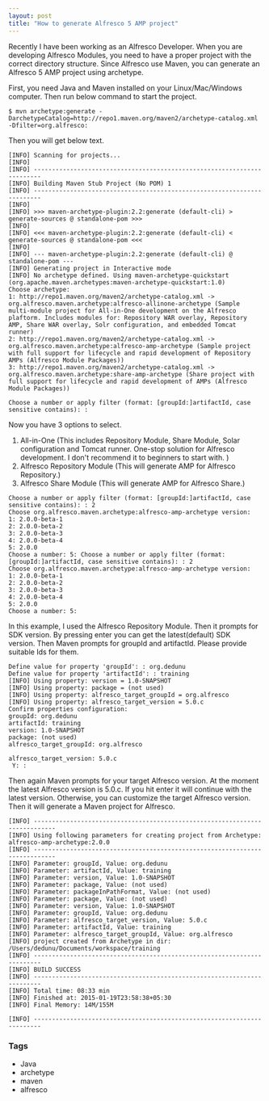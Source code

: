 ```yaml
---
layout: post
title: "How to generate Alfresco 5 AMP project"
---
```


Recently I have been working as an Alfresco Developer. When you are developing Alfresco Modules, you need to have a proper project with the correct directory structure. Since Alfresco use Maven, you can generate an Alfresco 5 AMP project using archetype.

First, you need Java and Maven installed on your Linux/Mac/Windows computer. Then run below command to start the project.

```console
$ mvn archetype:generate -DarchetypeCatalog=http://repo1.maven.org/maven2/archetype-catalog.xml -Dfilter=org.alfresco:
```

Then you will get below text.

```console
[INFO] Scanning for projects...
[INFO]                                                                         
[INFO] ------------------------------------------------------------------------
[INFO] Building Maven Stub Project (No POM) 1
[INFO] ------------------------------------------------------------------------
[INFO] 
[INFO] >>> maven-archetype-plugin:2.2:generate (default-cli) > generate-sources @ standalone-pom >>>
[INFO] 
[INFO] <<< maven-archetype-plugin:2.2:generate (default-cli) < generate-sources @ standalone-pom <<<
[INFO] 
[INFO] --- maven-archetype-plugin:2.2:generate (default-cli) @ standalone-pom ---
[INFO] Generating project in Interactive mode
[INFO] No archetype defined. Using maven-archetype-quickstart (org.apache.maven.archetypes:maven-archetype-quickstart:1.0)
Choose archetype:
1: http://repo1.maven.org/maven2/archetype-catalog.xml -> org.alfresco.maven.archetype:alfresco-allinone-archetype (Sample multi-module project for All-in-One development on the Alfresco plaftorm. Includes modules for: Repository WAR overlay, Repository AMP, Share WAR overlay, Solr configuration, and embedded Tomcat runner)
2: http://repo1.maven.org/maven2/archetype-catalog.xml -> org.alfresco.maven.archetype:alfresco-amp-archetype (Sample project with full support for lifecycle and rapid development of Repository AMPs (Alfresco Module Packages))
3: http://repo1.maven.org/maven2/archetype-catalog.xml -> org.alfresco.maven.archetype:share-amp-archetype (Share project with full support for lifecycle and rapid development of AMPs (Alfresco Module Packages))

Choose a number or apply filter (format: [groupId:]artifactId, case sensitive contains): :
```

Now you have 3 options to select.

1.  All-in-One (This includes Repository Module, Share Module, Solar configuration and Tomcat runner. One-stop solution for Alfresco development. I don't recommend it to beginners to start with. )
2.  Alfresco Repository Module (This will generate AMP for Alfresco Repository.)
3.  Alfresco Share Module (This will generate AMP for Alfresco Share.)

```console
Choose a number or apply filter (format: [groupId:]artifactId, case sensitive contains): : 2
Choose org.alfresco.maven.archetype:alfresco-amp-archetype version: 
1: 2.0.0-beta-1
2: 2.0.0-beta-2
3: 2.0.0-beta-3
4: 2.0.0-beta-4
5: 2.0.0
Choose a number: 5: Choose a number or apply filter (format: [groupId:]artifactId, case sensitive contains): : 2
Choose org.alfresco.maven.archetype:alfresco-amp-archetype version: 
1: 2.0.0-beta-1
2: 2.0.0-beta-2
3: 2.0.0-beta-3
4: 2.0.0-beta-4
5: 2.0.0
Choose a number: 5: 
```

In this example, I used the Alfresco Repository Module. Then it prompts for SDK version. By pressing enter you can get the latest(default) SDK version. Then Maven prompts for groupId and artifactId. Please provide suitable Ids for them.

```console
Define value for property 'groupId': : org.dedunu
Define value for property 'artifactId': : training
[INFO] Using property: version = 1.0-SNAPSHOT
[INFO] Using property: package = (not used)
[INFO] Using property: alfresco_target_groupId = org.alfresco
[INFO] Using property: alfresco_target_version = 5.0.c
Confirm properties configuration:
groupId: org.dedunu
artifactId: training
version: 1.0-SNAPSHOT
package: (not used)
alfresco_target_groupId: org.alfresco

alfresco_target_version: 5.0.c
 Y: : 
```

Then again Maven prompts for your target Alfresco version. At the moment the latest Alfresco version is 5.0.c. If you hit enter it will continue with the latest version. Otherwise, you can customize the target Alfresco version. Then it will generate a Maven project for Alfresco.

```console
[INFO] ----------------------------------------------------------------------------
[INFO] Using following parameters for creating project from Archetype: alfresco-amp-archetype:2.0.0
[INFO] ----------------------------------------------------------------------------
[INFO] Parameter: groupId, Value: org.dedunu
[INFO] Parameter: artifactId, Value: training
[INFO] Parameter: version, Value: 1.0-SNAPSHOT
[INFO] Parameter: package, Value: (not used)
[INFO] Parameter: packageInPathFormat, Value: (not used)
[INFO] Parameter: package, Value: (not used)
[INFO] Parameter: version, Value: 1.0-SNAPSHOT
[INFO] Parameter: groupId, Value: org.dedunu
[INFO] Parameter: alfresco_target_version, Value: 5.0.c
[INFO] Parameter: artifactId, Value: training
[INFO] Parameter: alfresco_target_groupId, Value: org.alfresco
[INFO] project created from Archetype in dir: /Users/dedunu/Documents/workspace/training
[INFO] ------------------------------------------------------------------------
[INFO] BUILD SUCCESS
[INFO] ------------------------------------------------------------------------
[INFO] Total time: 08:33 min
[INFO] Finished at: 2015-01-19T23:58:38+05:30
[INFO] Final Memory: 14M/155M

[INFO] ------------------------------------------------------------------------
```

### Tags

- Java
- archetype
- maven
- alfresco
